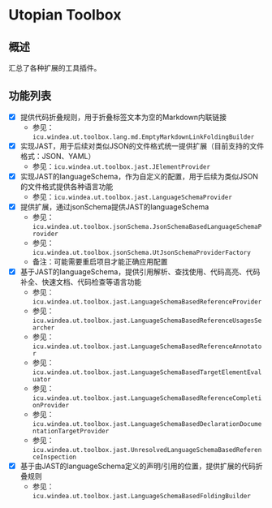 # Utopian Toolbox

## 概述

汇总了各种扩展的工具插件。

## 功能列表

* [X] 提供代码折叠规则，用于折叠标签文本为空的Markdown内联链接
  * 参见：`icu.windea.ut.toolbox.lang.md.EmptyMarkdownLinkFoldingBuilder`
* [X] 实现JAST，用于后续对类似JSON的文件格式统一提供扩展（目前支持的文件格式：JSON、YAML）
  * 参见：`icu.windea.ut.toolbox.jast.JElementProvider`
* [X] 实现JAST的languageSchema，作为自定义的配置，用于后续为类似JSON的文件格式提供各种语言功能
  * 参见：`icu.windea.ut.toolbox.jast.LanguageSchemaProvider`
* [X] 提供扩展，通过jsonSchema提供JAST的languageSchema
  * 参见：`icu.windea.ut.toolbox.jsonSchema.JsonSchemaBasedLanguageSchemaProvider`
  * 参见：`icu.windea.ut.toolbox.jsonSchema.UtJsonSchemaProviderFactory`
  * 备注：可能需要重启项目才能正确应用配置
* [X] 基于JAST的languageSchema，提供引用解析、查找使用、代码高亮、代码补全、快速文档、代码检查等语言功能
  * 参见：`icu.windea.ut.toolbox.jast.LanguageSchemaBasedReferenceProvider`
  * 参见：`icu.windea.ut.toolbox.jast.LanguageSchemaBasedReferenceUsagesSearcher`
  * 参见：`icu.windea.ut.toolbox.jast.LanguageSchemaBasedReferenceAnnotator`
  * 参见：`icu.windea.ut.toolbox.jast.LanguageSchemaBasedTargetElementEvaluator`
  * 参见：`icu.windea.ut.toolbox.jast.LanguageSchemaBasedReferenceCompletionProvider`
  * 参见：`icu.windea.ut.toolbox.jast.LanguageSchemaBasedDeclarationDocumentationTargetProvider`
  * 参见：`icu.windea.ut.toolbox.jast.UnresolvedLanguageSchemaBasedReferenceInspection`
* [X] 基于由JAST的languageSchema定义的声明/引用的位置，提供扩展的代码折叠规则
  * 参见：`icu.windea.ut.toolbox.jast.LanguageSchemaBasedFoldingBuilder`